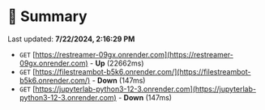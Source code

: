 # 📖 Summary
Last updated: **7/22/2024, 2:16:29 PM**

- `GET` [https://restreamer-09gx.onrender.com](https://restreamer-09gx.onrender.com) - **Up** (22662ms)
- `GET` [https://filestreambot-b5k6.onrender.com/](https://filestreambot-b5k6.onrender.com/) - **Down** (147ms)
- `GET` [https://jupyterlab-python3-12-3.onrender.com](https://jupyterlab-python3-12-3.onrender.com) - **Down** (147ms)
